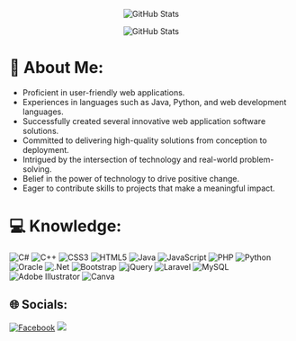 <p align="center">
  <img src="https://github-readme-streak-stats.herokuapp.com/?user=nomanislam222&theme=radical&hide_border=false" alt="GitHub Stats">
</p>
<p align="center">
  <img src="https://github-readme-stats.vercel.app/api/top-langs/?username=nomanislam222&theme=radical&hide_border=false&include_all_commits=true&count_private=false&layout=compact" alt="GitHub Stats">
</p>

# 💫 About Me:
   - Proficient in user-friendly web applications.<br>
   - Experiences in languages such as Java, Python, and web development languages.<br>
   - Successfully created several innovative web application software solutions.<br>
   - Committed to delivering high-quality solutions from conception to deployment.<br>
   - Intrigued by the intersection of technology and real-world problem-solving.<br>
   - Belief in the power of technology to drive positive change.<br>
   - Eager to contribute skills to projects that make a meaningful impact.<br>


# 💻 Knowledge:
![C#](https://img.shields.io/badge/c%23-%23239120.svg?style=flat&logo=c-sharp&logoColor=white) ![C++](https://img.shields.io/badge/c++-%2300599C.svg?style=flat&logo=c%2B%2B&logoColor=white) ![CSS3](https://img.shields.io/badge/css3-%231572B6.svg?style=flat&logo=css3&logoColor=white) ![HTML5](https://img.shields.io/badge/html5-%23E34F26.svg?style=flat&logo=html5&logoColor=white) ![Java](https://img.shields.io/badge/java-%23ED8B00.svg?style=flat&logo=openjdk&logoColor=white) ![JavaScript](https://img.shields.io/badge/javascript-%23323330.svg?style=flat&logo=javascript&logoColor=%23F7DF1E) ![PHP](https://img.shields.io/badge/php-%23777BB4.svg?style=flat&logo=php&logoColor=white) ![Python](https://img.shields.io/badge/python-3670A0?style=flat&logo=python&logoColor=ffdd54) ![Oracle](https://img.shields.io/badge/Oracle-F80000?style=flat&logo=oracle&logoColor=white) ![.Net](https://img.shields.io/badge/.NET-5C2D91?style=flat&logo=.net&logoColor=white) ![Bootstrap](https://img.shields.io/badge/bootstrap-%238511FA.svg?style=flat&logo=bootstrap&logoColor=white) ![jQuery](https://img.shields.io/badge/jquery-%230769AD.svg?style=flat&logo=jquery&logoColor=white) ![Laravel](https://img.shields.io/badge/laravel-%23FF2D20.svg?style=flat&logo=laravel&logoColor=white) ![MySQL](https://img.shields.io/badge/mysql-%2300000f.svg?style=flat&logo=mysql&logoColor=white) ![Adobe Illustrator](https://img.shields.io/badge/adobe%20illustrator-%23FF9A00.svg?style=flat&logo=adobe%20illustrator&logoColor=white) ![Canva](https://img.shields.io/badge/Canva-%2300C4CC.svg?style=flat&logo=Canva&logoColor=white)


## 🌐 Socials:
[![Facebook](https://img.shields.io/badge/Facebook-%231877F2.svg?logo=Facebook&logoColor=white)](https://facebook.com/nomanislam333) 
[![](https://visitcount.itsvg.in/api?id=nomanislam222&icon=8&color=1)](https://visitcount.itsvg.in)



<!-- Proudly created with GPRM ( https://gprm.itsvg.in ) -->
